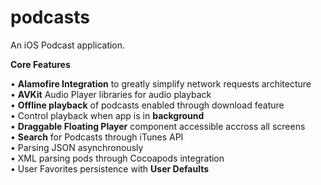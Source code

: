 # podcasts
An iOS Podcast application.

<b>Core Features</b>

• <b>Alamofire Integration</b> to greatly simplify network requests architecture</br>
• <b>AVKit</b> Audio Player libraries for audio playback</br>
• <b>Offline playback</b> of podcasts enabled through download feature </br>
• Control playback when app is in <b>background</b></br>
• <b>Draggable Floating Player</b> component accessible accross all screens</br>
• <b>Search</b> for Podcasts through iTunes API</br>
• Parsing JSON asynchronously</br>
• XML parsing pods through Cocoapods integration</br>
• User Favorites persistence with <b>User Defaults</b>

